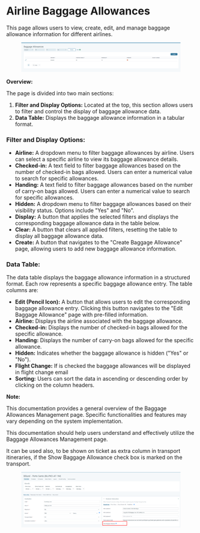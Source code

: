 # Airline Baggage Allowances

This page allows users to view, create, edit, and manage baggage allowance information for different airlines.

<figure><img src=".gitbook/assets/image (8) (1) (1) (1) (1) (1).png" alt=""><figcaption></figcaption></figure>

**Overview:**

The page is divided into two main sections:

1. **Filter and Display Options:** Located at the top, this section allows users to filter and control the display of baggage allowance data.
2. **Data Table:** Displays the baggage allowance information in a tabular format.

### **Filter and Display Options:**

* **Airline:** A dropdown menu to filter baggage allowances by airline. Users can select a specific airline to view its baggage allowance details.
* **Checked-in:** A text field to filter baggage allowances based on the number of checked-in bags allowed. Users can enter a numerical value to search for specific allowances.
* **Handing:** A text field to filter baggage allowances based on the number of carry-on bags allowed. Users can enter a numerical value to search for specific allowances.
* **Hidden:** A dropdown menu to filter baggage allowances based on their visibility status. Options include "Yes" and "No".
* **Display:** A button that applies the selected filters and displays the corresponding baggage allowance data in the table below.
* **Clear:** A button that clears all applied filters, resetting the table to display all baggage allowance data.
* **Create:** A button that navigates to the "Create Baggage Allowance" page, allowing users to add new baggage allowance information.

### **Data Table:**

The data table displays the baggage allowance information in a structured format. Each row represents a specific baggage allowance entry. The table columns are:

* **Edit (Pencil Icon):** A button that allows users to edit the corresponding baggage allowance entry. Clicking this button navigates to the "Edit Baggage Allowance" page with pre-filled information.
* **Airline:** Displays the airline associated with the baggage allowance.
* **Checked-in:** Displays the number of checked-in bags allowed for the specific allowance.
* **Handing:** Displays the number of carry-on bags allowed for the specific allowance.
* **Hidden:** Indicates whether the baggage allowance is hidden ("Yes" or "No").
* **Flight Change:** If is checked the baggage allowances will be displayed in flight change email
* **Sorting:** Users can sort the data in ascending or descending order by clicking on the column headers.

**Note:**

This documentation provides a general overview of the Baggage Allowances Management page. Specific functionalities and features may vary depending on the system implementation.

This documentation should help users understand and effectively utilize the Baggage Allowances Management page.

It can be used also, to be shown on ticket as extra column in transport itineraries, if the Show Baggage Allowance check box is marked on the transport.

<figure><img src=".gitbook/assets/image (9) (1) (1) (1) (1).png" alt=""><figcaption></figcaption></figure>
